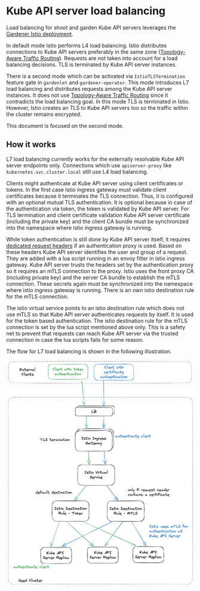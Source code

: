 # Kube API server load balancing

Load balancing for shoot and garden Kube API servers leverages the [Gardener Istio deployment](istio.md).

In default mode Istio performs L4 load balancing. Istio distributes connections to Kube API servers preferably in the
same zone ([Topology-Aware Traffic Routing](topology_aware_routing.md#topology-aware-services-in-the-seed-cluster)).
Requests are not taken into account for a load balancing decisions. TLS is terminated by Kube API server instances.  

There is a second mode which can be activated via `IstioTLSTermination` feature gate in `gardenlet` and `gardener-operator`.
This mode introduces L7 load balancing and distributes requests among the Kube API server instances.
It does not use [Topology-Aware Traffic Routing](topology_aware_routing.md) since it contradicts the load balancing goal.
In this mode TLS is terminated in Istio. However, Istio creates an TLS to Kube API servers too so the traffic within the cluster remains encrypted.

This document is focused on the second mode.

## How it works

L7 load balancing currently works for the externally resolvable Kube API server endpoints only. Connections which use
`apiserver-proxy` like `kubernetes.svc.cluster.local` still use L4 load balancing.

Clients might authenticate at Kube API server using client certificates or tokens. In the first case Istio ingress gateway
must validate client certificates because it terminates the TLS connection. Thus, it is configured with an optional
mutual TLS authentication. It is optional because in case of the authentication via token, the token is validated by
Kube API server. For TLS termination and client certificate validation Kube API server certificate
(including the private key) and the client CA bundle must be synchronized into the namespace where istio ingress gateway
is running.

While token authentication is still done by Kube API server itself, it requires [dedicated request headers](https://kubernetes.io/docs/reference/access-authn-authz/authentication/#authenticating-proxy)
if an authentication proxy is used. Based on these headers Kube API server identifies the user and group of a request.
They are added with a lua script running in an envoy filter in istio ingress gateway. Kube API server trusts the headers
set by the authentication proxy so it requires an mTLS connection to the proxy. Istio uses the front proxy CA
(including private key) and the server CA bundle to establish the mTLS connection. These secrets again must be synchronized
into the namespace where istio ingress gateway is running. There is an own istio destination rule for the mTLS connection.

The istio virtual service points to an istio destination rule which does not use mTLS so that Kube API server authenticates
requests by itself. It is used for the token based authentication. The istio destination rule for the mTLS connection is
set by the lua script mentioned above only. This is a safety net to prevent that requests can reach Kube API server via
the trusted connection in case the lua scripts fails for some reason.

The flow for L7 load balancing is shown in the following illustration.

![L7 load-balancing](./images/l7-load-balancing.png)
